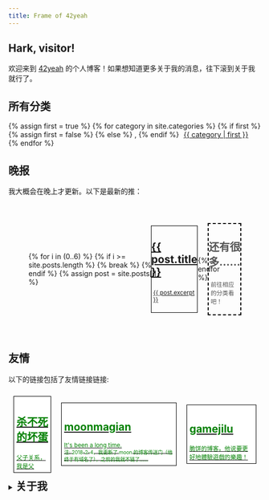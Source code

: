 ```yaml
---
title: Frame of 42yeah
---
```


## Hark, visitor!

欢迎来到 [42yeah](https://github.com/POTION4) 的个人博客！如果想知道更多关于我的消息，往下滚到关于我就行了。

<div class="paperi floats stick">
  <h2>所有分类</h2>
  <div>
    {% assign first = true %}
    {% for category in site.categories %}
      {% if first %}
        {% assign first = false %}
      {% else %}
        <span class="gnome">,</span>
      {% endif %}
      <span style="padding-left: 5px; padding-right: 5px;">
        <a href="/category/{{ category | first }}">{{ category | first }}</a>
      </span>
    {% endfor %}
  </div>
</div>

## 晚报

我大概会在晚上才更新。以下是最新的推：

<div style="display: flex; justify-items: between; align-items: center; overflow-x: auto; padding: 2.5rem;">
  {% for i in (0..6) %}
    {% if i >= site.posts.length %}
      {% break %}
    {% endif %}
    {% assign post = site.posts[i] %}
    
<a href="{{ post.url }}">
  <div style="padding: 0px px 0px 5px; margin-left: -1.5rem; border-color: black; border-style: solid; border-width: 1px; max-width: 200px;" class="card">
    <h2>{{ post.title }}</h2>
    <p style="padding: 0.25rem;">
      <small>{{ post.excerpt }}</small>
    </p>
  </div>
</a>

  {% endfor %}

  <div style="padding: 0px px 0px 5px; margin-left: -1.5rem; border-color: black; border-style: dashed; border-width: 2px; max-width: 200px;" class="card">
    <h2 style="color: #555;">还有很多……</h2>
    <p style="padding: 0.25rem; color: #555;">
      <small>前往相应的分类看吧！</small>
    </p>
  </div>
</div>

## 友情

以下的链接包括了友情链接链接:

<div style="display: flex; justify-items: between; align-items: center; overflow-x: auto;">
  <a href="https://zzkdev.github.io">
    <div style="padding: 5px; margin: 10px; border-color: black; border-style: solid; border-width: 1px; color: green; background-color: white;">
      <h2>杀不死的坏蛋</h2>
      <small>父子关系，我是父</small>
    </div>
  </a>
  <a href="http://www.moonsekai.xyz">
    <div style="padding: 5px; margin: 10px; border-color: black; border-style: solid; border-width: 1px; color: green; background-color: white;">
      <h2>moonmagian</h2>
      <small>It's been a long time. <br /><sub>注: 2018-2-4，我更新了 moon 的博客传送门（他终于有域名了），之前的我就不链了……</sub></small>
    </div>
  </a>
  <a href="https://gamejilu.com">
    <div style="padding: 5px; margin: 10px; border-color: black; border-style: solid; border-width: 1px; color: green; background-color: white;">
      <h2>gamejilu</h2>
      <small>脆饼的博客。他说要更好地體驗遊戲的樂趣！</small>
    </div>
  </a>
</div>

<details> <summary><h2 style="display: inline">关于我</h2></summary>
<ul>
  <li> 我是一个来自 [东莞理工学院](http://www.dgut.edu.cn/) 的学生。</li>
  <li> 我非常想学图形学。</li>
  <li> 
    我喜欢玩独立游戏，包括但不限于：
    <ul>
      <li> Nethack</li>
      <li> 一系列的经典偏硬核 Roguelike</li>
      <li> 一些可以多人游戏的游戏，**一般不包括 FPS**</li>
    </ul>
  </li>
  <li> 我喜欢玩 4X，但是我很菜</li>
  <li> 我学过一系列的程序语言，但大部分都是浅尝辄止，没啥技术</li>
  <li> 我支持 LGBT ，虽然我本人是直的</li>
  <li> 我不喜欢吃牛肉丸，干蒸，烧卖，虾饺，云吞，^(?!.\*(韭菜)).\*饺子，牛奶，重芝士，etc……</li>
  <li> 我的邮箱是 [potion@live.cn](mailto:potion@live.cn)</li>
  <li> 我做过很多小作品，有兴趣的大佬可以发我邮箱问一下我</li>
  <li> 我觉得可口可乐比百事可乐要好喝</li>
  <li> 我觉得麦当劳比肯德基要好吃，虽然肯德基有奥尔良系列</li>
  <li> 我觉得尊宝是所有 Pizza 当中最好吃的，第二是 Domino</li>
  <li> I love my girlfriend!</li>
</ul>
</details>
